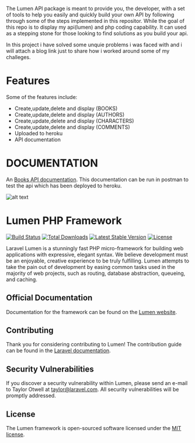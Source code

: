 The Lumen API package is meant to provide you, the developer, with a set of tools to help you easily and quickly build your own API by following through some of the steps implemented in this repositor. While the goal of this repo is to display my api(lumen) and php coding capability. It can used as a stepping stone for those looking to find solutions as you build your api.

In this project i have solved some unquie problems i was faced with and i will attach a blog link just to share how i worked around some of my challeges.

# Features

Some of the features include:

* Create,update,delete and display (BOOKS) 
* Create,update,delete and display (AUTHORS)
* Create,update,delete and display (CHARACTERS)
* Create,update,delete and display (COMMENTS)
* Uploaded to heroku
* API documentation


# DOCUMENTATION
An [Books API documentation](https://documenter.getpostman.com/view/12172802/UVyn3eZe "Books API documentation"). This documentation can be run in postman to test the api which has been deployed to heroku.

![alt text](https://firebasestorage.googleapis.com/v0/b/nmfirebaseproject-ea20f.appspot.com/o/bookapi.PNG?alt=media&token=d133e42e-f674-4edd-87c6-84e26ffa7c0f)

# Lumen PHP Framework

[![Build Status](https://travis-ci.org/laravel/lumen-framework.svg)](https://travis-ci.org/laravel/lumen-framework)
[![Total Downloads](https://img.shields.io/packagist/dt/laravel/framework)](https://packagist.org/packages/laravel/lumen-framework)
[![Latest Stable Version](https://img.shields.io/packagist/v/laravel/framework)](https://packagist.org/packages/laravel/lumen-framework)
[![License](https://img.shields.io/packagist/l/laravel/framework)](https://packagist.org/packages/laravel/lumen-framework)

Laravel Lumen is a stunningly fast PHP micro-framework for building web applications with expressive, elegant syntax. We believe development must be an enjoyable, creative experience to be truly fulfilling. Lumen attempts to take the pain out of development by easing common tasks used in the majority of web projects, such as routing, database abstraction, queueing, and caching.

## Official Documentation

Documentation for the framework can be found on the [Lumen website](https://lumen.laravel.com/docs).

## Contributing

Thank you for considering contributing to Lumen! The contribution guide can be found in the [Laravel documentation](https://laravel.com/docs/contributions).

## Security Vulnerabilities

If you discover a security vulnerability within Lumen, please send an e-mail to Taylor Otwell at taylor@laravel.com. All security vulnerabilities will be promptly addressed.

## License

The Lumen framework is open-sourced software licensed under the [MIT license](https://opensource.org/licenses/MIT).
